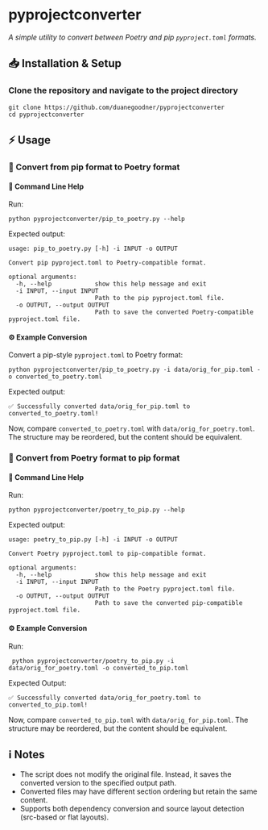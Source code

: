 # pyprojectconverter

*A simple utility to convert between Poetry and pip `pyproject.toml` formats.*


## 📥 Installation & Setup

### Clone the repository and navigate to the project directory
```shell
git clone https://github.com/duanegoodner/pyprojectconverter
cd pyprojectconverter
```

## ⚡ Usage

### 🔄 Convert from pip format to Poetry format

#### 📌 Command Line Help
Run:
```shell
python pyprojectconverter/pip_to_poetry.py --help
```
Expected output:
```shell
usage: pip_to_poetry.py [-h] -i INPUT -o OUTPUT

Convert pip pyproject.toml to Poetry-compatible format.

optional arguments:
  -h, --help            show this help message and exit
  -i INPUT, --input INPUT
                        Path to the pip pyproject.toml file.
  -o OUTPUT, --output OUTPUT
                        Path to save the converted Poetry-compatible pyproject.toml file.
```

#### ⚙️ Example Conversion

Convert a pip-style `pyproject.toml` to Poetry format:
```shell
python pyprojectconverter/pip_to_poetry.py -i data/orig_for_pip.toml -o converted_to_poetry.toml
```
Expected output:
```shell
✅ Successfully converted data/orig_for_pip.toml to converted_to_poetry.toml!
```

Now, compare `converted_to_poetry.toml` with `data/orig_for_poetry.toml`. The structure may be reordered, but the content should be equivalent.

### 🔁 Convert from Poetry format to pip format

#### 📌 Command Line Help
Run:
```shell
python pyprojectconverter/poetry_to_pip.py --help
```
Expected output:
```shell
usage: poetry_to_pip.py [-h] -i INPUT -o OUTPUT

Convert Poetry pyproject.toml to pip-compatible format.

optional arguments:
  -h, --help            show this help message and exit
  -i INPUT, --input INPUT
                        Path to the Poetry pyproject.toml file.
  -o OUTPUT, --output OUTPUT
                        Path to save the converted pip-compatible pyproject.toml file.
```

#### ⚙️ Example Conversion

Run:
```shell
 python pyprojectconverter/poetry_to_pip.py -i data/orig_for_poetry.toml -o converted_to_pip.toml
```
Expected Output:
```shell
✅ Successfully converted data/orig_for_poetry.toml to converted_to_pip.toml!
```

Now, compare `converted_to_pip.toml` with `data/orig_for_pip.toml`. The structure may be reordered, but the content should be equivalent.

## ℹ️ Notes

- The script does not modify the original file. Instead, it saves the converted version to the specified output path.
- Converted files may have different section ordering but retain the same content.
- Supports both dependency conversion and source layout detection (src-based or flat layouts).




